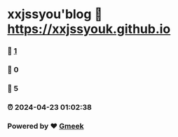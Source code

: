 # xxjssyou'blog :link: https://xxjssyouk.github.io 
### :page_facing_up: [1](https://xxjssyouk.github.io/tag.html) 
### :speech_balloon: 0 
### :hibiscus: 5 
### :alarm_clock: 2024-04-23 01:02:38 
### Powered by :heart: [Gmeek](https://github.com/Meekdai/Gmeek)
